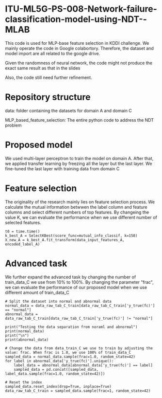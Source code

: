 # ITU-ML5G-PS-008-Network-failure-classification-model-using-NDT--MLAB

This code is used for MLP-base feature selection in KDDI challenge. We mainly operate the code in Google colabortory. Therefore, the dataset and model import are all related to the google drive.

Given the randomness of neural network, the code might not produce the exact same result as that in the slides

Also, the code still need further refinement.

# Repository structure
data: folder containing the datasets for domain A and domain C

MLP_based_feature_selection: The entire python code to address the NDT problem

# Proposed model
We used multi-layer perceptron to train the model on domain A. After that, we applied transfer learning by freezing all the layer but the last layer. We fine-tuned the last layer with training data from domain C

# Feature selection
The originality of the research mainly lies on feature selection process. We calculate the mutual information betwwen the label column and feature columns and select different numbers of top features. By changeing the value K, we can evaluate the performance when we use different number of selected features.
```
t0 = time.time()
k_best_A = SelectKBest(score_func=mutual_info_classif, k=150)
X_new_A = k_best_A.fit_transform(data_input_features_A, encoded_label_A)
```
# Advanced task
We further expand the advanced task by changing the number of train_data_C we use from 10% to 100%. By changing the parameter "frac", we can evaluate the performance of our proposed model when we use different amount of train_data_C
```
# Split the dataset into normal and abnormal data
normal_data = data_raw_tab_C_train[data_raw_tab_C_train['y_true(fc)'] == "normal"]
abnormal_data = data_raw_tab_C_train[data_raw_tab_C_train['y_true(fc)'] != "normal"]

print("Testing the data separation from noraml and abnormal")
print(normal_data)
print("\n")
print(abnormal_data)

# Change the data from data_train_C we use to train by adjusting the value: frac. When frac is 1.0, we use 100% of train_data_C
sampled_data = normal_data.sample(frac=1.0, random_state=42)
for label in abnormal_data['y_true(fc)'].unique():
    label_data = abnormal_data[abnormal_data['y_true(fc)'] == label]
    sampled_data = pd.concat([sampled_data, label_data.sample(frac=1.0, random_state=42)])

# Reset the index
sampled_data.reset_index(drop=True, inplace=True)
data_raw_tab_C_train = sampled_data.sample(frac=1, random_state=42)
```
